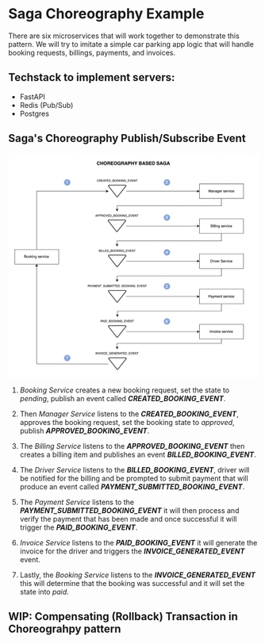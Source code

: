 # Saga Choreography Example

There are six microservices that will work together to demonstrate this pattern. We will try to imitate a simple car parking app logic that will handle booking requests, billings, payments, and invoices.

## Techstack to implement servers:
- FastAPI
- Redis (Pub/Sub)
- Postgres

## Saga's Choreography Publish/Subscribe Event

![saga-choreography-pattern](https://github.com/roelzkie15/python-microservice-patterns/blob/75283655fdaa9ed06ca2db77e6946021320ba223/saga-choreograhpy-example/resources/saga-choreography-pattern.png)

1.	_Booking Service_ creates a new booking request, set the state to _pending_, publish an event called _**CREATED_BOOKING_EVENT**_.

1. Then _Manager Service_ listens to the _**CREATED_BOOKING_EVENT**_, approves the booking request, set the booking state to _approved_, publish _**APPROVED_BOOKING_EVENT**_.

1. The _Billing Service_ listens to the _**APPROVED_BOOKING_EVENT**_ then creates a billing item and publishes an event _**BILLED_BOOKING_EVENT**_.

1. The _Driver Service_ listens to the _**BILLED_BOOKING_EVENT**_, driver will be notified for the billing and be prompted to submit payment that will produce an event called _**PAYMENT_SUBMITTED_BOOKING_EVENT**_.

1. The _Payment Service_ listens to the _**PAYMENT_SUBMITTED_BOOKING_EVENT**_  it will then process and verify the payment that has been made and once successful it will trigger the _**PAID_BOOKING_EVENT**_.

1.	_Invoice Service_ listens to the _**PAID_BOOKING_EVENT**_ it will generate the invoice for the driver and triggers the _**INVOICE_GENERATED_EVENT**_ event.

1. Lastly, the _Booking Service_ listens to the _**INVOICE_GENERATED_EVENT**_ this will determine that the booking was successful and it will set the state into _paid_.

## WIP: Compensating (Rollback) Transaction in Choreograhpy pattern
